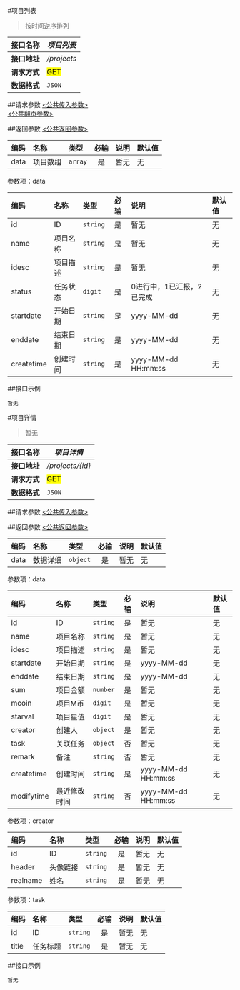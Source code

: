 #项目列表
>按时间逆序排列

| 接口名称 | *项目列表* |
| -- | -- |
| **接口地址** | */projects* |
| **请求方式** | <mark>GET</mark> |
| **数据格式** | <code>JSON</code> |


##请求参数
[<公共传入参数>](../README.md)  
[<公共翻页参数>](../README.md)


##返回参数
[<公共返回参数>](../README.md)

|编码|名称|类型|必输|说明|默认值|
|:---|:---|:---|:--:|:---|:-----|
|data|项目数组|<code>array</code>|是|暂无|无|

参数项：data

|编码|名称|类型|必输|说明|默认值|
|:---|:---|:---|:--:|:---|:-----|
|id|ID|<code>string</code>|是|暂无|无|
|name|项目名称|<code>string</code>|是|暂无|无|
|idesc|项目描述|<code>string</code>|是|暂无|无|
|status|任务状态|<code>digit</code>|是|0进行中，1已汇报，2已完成|无|
|startdate|开始日期|<code>string</code>|是|yyyy-MM-dd|无|
|enddate|结束日期|<code>string</code>|是|yyyy-MM-dd|无|
|createtime|创建时间|<code>string</code>|是|yyyy-MM-dd HH:mm:ss|无|

##接口示例

```
暂无
```




#项目详情
>暂无

| 接口名称 | *项目详情* |
| -- | -- |
| **接口地址** | */projects/{id}* |
| **请求方式** | <mark>GET</mark> |
| **数据格式** | <code>JSON</code> |


##请求参数
[<公共传入参数>](../README.md)  


##返回参数
[<公共返回参数>](../README.md)

|编码|名称|类型|必输|说明|默认值|
|:---|:---|:---|:--:|:---|:-----|
|data|数据详细|<code>object</code>|是|暂无|无|

参数项：data

|编码|名称|类型|必输|说明|默认值|
|:---|:---|:---|:--:|:---|:-----|
|id|ID|<code>string</code>|是|暂无|无|
|name|项目名称|<code>string</code>|是|暂无|无|
|idesc|项目描述|<code>string</code>|是|暂无|无|
|startdate|开始日期|<code>string</code>|是|yyyy-MM-dd|无|
|enddate|结束日期|<code>string</code>|是|yyyy-MM-dd|无|
|sum|项目金额|<code>number</code>|是|暂无|无|
|mcoin|项目M币|<code>digit</code>|是|暂无|无|
|starval|项目星值|<code>digit</code>|是|暂无|无|
|creator|创建人|<code>object</code>|是|暂无|无|
|task|关联任务|<code>object</code>|否|暂无|无|
|remark|备注|<code>string</code>|否|暂无|无|
|createtime|创建时间|<code>string</code>|是|yyyy-MM-dd HH:mm:ss|无|
|modifytime|最近修改时间|<code>string</code>|否|yyyy-MM-dd HH:mm:ss|无|


参数项：creator

|编码|名称|类型|必输|说明|默认值|
|:---|:---|:---|:--:|:---|:-----|
|id|ID|<code>string</code>|是|暂无|无|
|header|头像链接|<code>string</code>|是|暂无|无|
|realname|姓名|<code>string</code>|是|暂无|无|

参数项：task

|编码|名称|类型|必输|说明|默认值|
|:---|:---|:---|:--:|:---|:-----|
|id|ID|<code>string</code>|是|暂无|无|
|title|任务标题|<code>string</code>|是|暂无|无|

##接口示例

```
暂无
```


